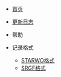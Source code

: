 - [首页](/ "首页")
- [更新日志](/changelog.md "更新日志")
- 帮助

- 记录格式
    - [STARWO格式](warp-log-format/starwo-format.md "内部储存格式 - STARWO格式")
    - [SRGF格式](warp-log-format/universal-format.md "数据交换格式 - SRGF格式")